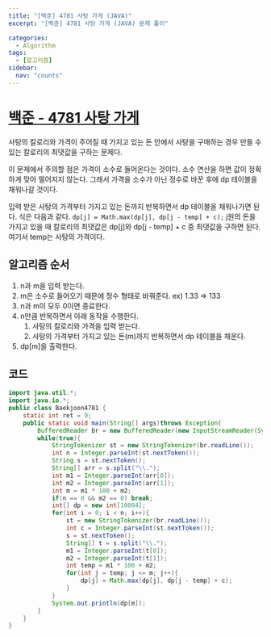 ```yaml
---
title: "[백준] 4781 사탕 가게 (JAVA)"
excerpt: "[백준] 4781 사탕 가게 (JAVA) 문제 풀이"

categories:
  - Algorithm
tags:
  - [알고리즘]
sidebar:
  nav: "counts"
---
```


# [백준 - 4781 사탕 가게](https://www.acmicpc.net/problem/4781)

사탕의 칼로리와 가격이 주어질 때 가지고 있는 돈 안에서 사탕을 구매하는 경우 만들 수 있는 칼로리의 최댓값을 구하는 문제다.

이 문제에서 주의할 점은 가격이 소수로 들어온다는 것이다. 소수 연산을 하면 값이 정확하게 맞아 떨어지지 않는다. 그래서 가격을 소수가 아닌 정수로 바꾼 후에 dp 테이블을 채워나갈 것이다.

입력 받은 사탕의 가격부터 가지고 있는 돈까지 반복하면서 dp 테이블을 채워나가면 된다. 식은 다음과 같다. `dp[j] = Math.max(dp[j], dp[j - temp] + c);` j원의 돈을 가지고 있을 때 칼로리의 최댓값은 dp[j]와 dp[j - temp] + c 중 최댓값을 구하면 된다. 여기서 temp는 사탕의 가격이다.

## 알고리즘 순서

1. n과 m을 입력 받는다.
2. m은 소수로 들어오기 때문에 정수 형태로 바꿔준다. ex) 1.33 ⇒ 133
3. n과 m이 모두 0이면 종료한다.
4. n만큼 반복하면서 아래 동작을 수행한다.
   1. 사탕의 칼로리와 가격을 입력 받는다.
   2. 사탕의 가격부터 가지고 있는 돈(m)까지 반복하면서 dp 테이블을 채운다.
5. dp[m]을 출력한다.

## 코드

```java
import java.util.*;
import java.io.*;
public class Baekjoon4781 {
    static int ret = 0;
    public static void main(String[] args)throws Exception{
        BufferedReader br = new BufferedReader(new InputStreamReader(System.in));
        while(true){
            StringTokenizer st = new StringTokenizer(br.readLine());
            int n = Integer.parseInt(st.nextToken());
            String s = st.nextToken();
            String[] arr = s.split("\\.");
            int m1 = Integer.parseInt(arr[0]);
            int m2 = Integer.parseInt(arr[1]);
            int m = m1 * 100 + m2;
            if(n == 0 && m2 == 0) break;
            int[] dp = new int[10004];
            for(int i = 0; i < n; i++){
                st = new StringTokenizer(br.readLine());
                int c = Integer.parseInt(st.nextToken());
                s = st.nextToken();
                String[] t = s.split("\\.");
                m1 = Integer.parseInt(t[0]);
                m2 = Integer.parseInt(t[1]);
                int temp = m1 * 100 + m2;
                for(int j = temp; j <= m; j++){
                    dp[j] = Math.max(dp[j], dp[j - temp] + c);
                }
            }
            System.out.println(dp[m]);
        }
    }
}
```
